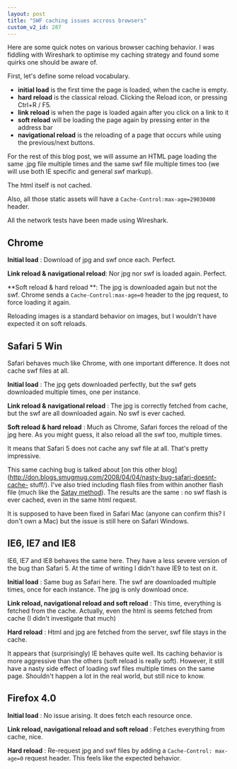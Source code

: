 ```yaml
---
layout: post
title: "SWF caching issues accross browsers"
custom_v2_id: 287
---
```


Here are some quick notes on various browser caching behavior. I was fiddling
with Wireshark to optimise my caching strategy and found some quirks one
should be aware of.

First, let's define some reload vocabulary.

  * **initial load** is the first time the page is loaded, when the cache is empty.
  * **hard reload** is the classical reload. Clicking the Reload icon, or pressing Ctrl+R / F5.
  * **link reload** is when the page is loaded again after you click on a link to it
  * **soft reload** will be loading the page again by pressing enter in the address bar
  * **navigational reload** is the reloading of a page that occurs while using the previous/next buttons.

For the rest of this blog post, we will assume an HTML page loading the same
.jpg file multiple times and the same swf file multiple times too (we will use
both IE specific and general swf markup).

The html itself is not cached.

Also, all those static assets will have a `Cache-Control:max-age=29030400`
header.

All the network tests have been made using Wireshark.

## Chrome

**Initial load** : Download of jpg and swf once each. Perfect.

**Link reload & navigational reload**: Nor jpg nor swf is loaded again. Perfect.

**Soft reload & hard reload **: The jpg is downloaded again but not the swf. Chrome sends a `Cache-Control:max-age=0` header to the jpg request, to force loading it again.

Reloading images is a standard behavior on images, but I wouldn't have
expected it on soft reloads.

## Safari 5 Win

Safari behaves much like Chrome, with one important difference. It does not
cache swf files at all.

**Initial load** : The jpg gets downloaded perfectly, but the swf gets downloaded multiple times, one per instance.

**Link reload & navigational reload** : The jpg is correctly fetched from cache, but the swf are all downloaded again. No swf is ever cached.

**Soft reload & hard reload** : Much as Chrome, Safari forces the reload of the jpg here. As you might guess, it also reload all the swf too, multiple times.

It means that Safari 5 does not cache any swf file at all. That's pretty
impressive.

This same caching bug is talked about [on this other
blog](http://don.blogs.smugmug.com/2008/04/04/nasty-bug-safari-doesnt-cache-
stuff/). I've also tried including flash files from within another flash file
(much like the [Satay method](http://www.alistapart.com/articles/flashsatay)).
The results are the same : no swf flash is ever cached, even in the same html
request.

It is supposed to have been fixed in Safari Mac (anyone can confirm this? I
don't own a Mac) but the issue is still here on Safari Windows.

## IE6, IE7 and IE8

IE6, IE7 and IE8 behaves the same here. They have a less severe version of the
bug than Safari 5. At the time of writing I didn't have IE9 to test on it.

**Initial load** : Same bug as Safari here. The swf are downloaded multiple times, once for each instance. The jpg is only download once.

**Link reload, navigational reload and soft reload** : This time, everything is fetched from the cache. Actually, even the html is seems fetched from cache (I didn't investigate that much)

**Hard reload** : Html and jpg are fetched from the server, swf file stays in the cache.

It appears that (surprisingly) IE behaves quite well. Its caching behavior is
more aggressive than the others (soft reload is really soft). However, it
still have a nasty side effect of loading swf files multiple times on the same
page. Shouldn't happen a lot in the real world, but still nice to know.

## Firefox 4.0

**Initial load** : No issue arising. It does fetch each resource once.

**Link reload, navigational reload and soft reload** : Fetches everything from cache, nice.

**Hard reload** : Re-request jpg and swf files by adding a `Cache-Control: max-age=0` request header. This feels like the expected behavior.






